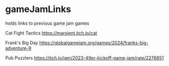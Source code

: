 # gameJamLinks
holds links to previous game jam games

Cat Fight Tactics
https://marsient.itch.io/cat

Frank's Big Day
https://globalgamejam.org/games/2024/franks-big-adventure-9

Pub Puzzlers
https://itch.io/jam/2023-49er-kickoff-game-jam/rate/2276851
